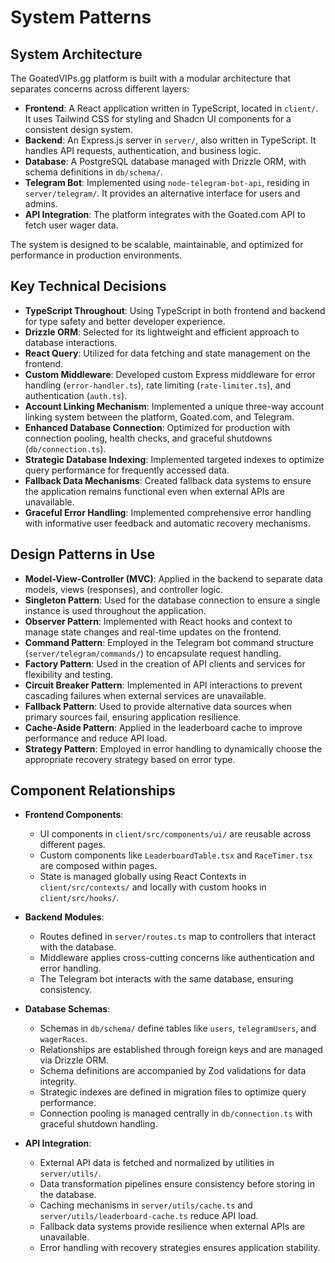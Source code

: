 # System Patterns

## System Architecture

The GoatedVIPs.gg platform is built with a modular architecture that separates concerns across different layers:

- **Frontend**: A React application written in TypeScript, located in `client/`. It uses Tailwind CSS for styling and Shadcn UI components for a consistent design system.
- **Backend**: An Express.js server in `server/`, also written in TypeScript. It handles API requests, authentication, and business logic.
- **Database**: A PostgreSQL database managed with Drizzle ORM, with schema definitions in `db/schema/`.
- **Telegram Bot**: Implemented using `node-telegram-bot-api`, residing in `server/telegram/`. It provides an alternative interface for users and admins.
- **API Integration**: The platform integrates with the Goated.com API to fetch user wager data.

The system is designed to be scalable, maintainable, and optimized for performance in production environments.

## Key Technical Decisions

- **TypeScript Throughout**: Using TypeScript in both frontend and backend for type safety and better developer experience.
- **Drizzle ORM**: Selected for its lightweight and efficient approach to database interactions.
- **React Query**: Utilized for data fetching and state management on the frontend.
- **Custom Middleware**: Developed custom Express middleware for error handling (`error-handler.ts`), rate limiting (`rate-limiter.ts`), and authentication (`auth.ts`).
- **Account Linking Mechanism**: Implemented a unique three-way account linking system between the platform, Goated.com, and Telegram.
- **Enhanced Database Connection**: Optimized for production with connection pooling, health checks, and graceful shutdowns (`db/connection.ts`).
- **Strategic Database Indexing**: Implemented targeted indexes to optimize query performance for frequently accessed data.
- **Fallback Data Mechanisms**: Created fallback data systems to ensure the application remains functional even when external APIs are unavailable.
- **Graceful Error Handling**: Implemented comprehensive error handling with informative user feedback and automatic recovery mechanisms.

## Design Patterns in Use

- **Model-View-Controller (MVC)**: Applied in the backend to separate data models, views (responses), and controller logic.
- **Singleton Pattern**: Used for the database connection to ensure a single instance is used throughout the application.
- **Observer Pattern**: Implemented with React hooks and context to manage state changes and real-time updates on the frontend.
- **Command Pattern**: Employed in the Telegram bot command structure (`server/telegram/commands/`) to encapsulate request handling.
- **Factory Pattern**: Used in the creation of API clients and services for flexibility and testing.
- **Circuit Breaker Pattern**: Implemented in API interactions to prevent cascading failures when external services are unavailable.
- **Fallback Pattern**: Used to provide alternative data sources when primary sources fail, ensuring application resilience.
- **Cache-Aside Pattern**: Applied in the leaderboard cache to improve performance and reduce API load.
- **Strategy Pattern**: Employed in error handling to dynamically choose the appropriate recovery strategy based on error type.

## Component Relationships

- **Frontend Components**:
  - UI components in `client/src/components/ui/` are reusable across different pages.
  - Custom components like `LeaderboardTable.tsx` and `RaceTimer.tsx` are composed within pages.
  - State is managed globally using React Contexts in `client/src/contexts/` and locally with custom hooks in `client/src/hooks/`.

- **Backend Modules**:
  - Routes defined in `server/routes.ts` map to controllers that interact with the database.
  - Middleware applies cross-cutting concerns like authentication and error handling.
  - The Telegram bot interacts with the same database, ensuring consistency.

- **Database Schemas**:
  - Schemas in `db/schema/` define tables like `users`, `telegramUsers`, and `wagerRaces`.
  - Relationships are established through foreign keys and are managed via Drizzle ORM.
  - Schema definitions are accompanied by Zod validations for data integrity.
  - Strategic indexes are defined in migration files to optimize query performance.
  - Connection pooling is managed centrally in `db/connection.ts` with graceful shutdown handling.

- **API Integration**:
  - External API data is fetched and normalized by utilities in `server/utils/`.
  - Data transformation pipelines ensure consistency before storing in the database.
  - Caching mechanisms in `server/utils/cache.ts` and `server/utils/leaderboard-cache.ts` reduce API load.
  - Fallback data systems provide resilience when external APIs are unavailable.
  - Error handling with recovery strategies ensures application stability.
